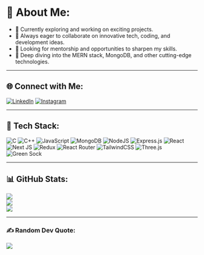 # 💫 About Me:

- 🚀 Currently exploring and working on exciting projects.  
- 🤝 Always eager to collaborate on innovative tech, coding, and development ideas.  
- 🎯 Looking for mentorship and opportunities to sharpen my skills.  
- 🌱 Deep diving into the MERN stack, MongoDB, and other cutting-edge technologies. 

---

## 🌐 Connect with Me:

[![LinkedIn](https://img.shields.io/badge/LinkedIn-%230077B5.svg?style=for-the-badge&logo=linkedin&logoColor=white)](https://www.linkedin.com/in/anmol-kumar-048b412a2/) [![Instagram](https://img.shields.io/badge/Instagram-%23E4405F.svg?style=for-the-badge&logo=instagram&logoColor=white)](https://www.instagram.com/anmol.k08/)

---

## 🚀 Tech Stack:

![C](https://img.shields.io/badge/c-%2300599C.svg?style=for-the-badge&logo=c&logoColor=white) ![C++](https://img.shields.io/badge/c++-%2300599C.svg?style=for-the-badge&logo=c%2B%2B&logoColor=white) ![JavaScript](https://img.shields.io/badge/javascript-%23323330.svg?style=for-the-badge&logo=javascript&logoColor=%23F7DF1E) ![MongoDB](https://img.shields.io/badge/MongoDB-%234ea94b.svg?style=for-the-badge&logo=mongodb&logoColor=white) ![NodeJS](https://img.shields.io/badge/node.js-6DA55F?style=for-the-badge&logo=node.js&logoColor=white) ![Express.js](https://img.shields.io/badge/express.js-%23404d59.svg?style=for-the-badge&logo=express&logoColor=%2361DAFB) ![React](https://img.shields.io/badge/react-%2320232a.svg?style=for-the-badge&logo=react&logoColor=%2361DAFB)  
![Next JS](https://img.shields.io/badge/Next-black?style=for-the-badge&logo=next.js&logoColor=white) ![Redux](https://img.shields.io/badge/redux-%23593d88.svg?style=for-the-badge&logo=redux&logoColor=white) ![React Router](https://img.shields.io/badge/React_Router-CA4245?style=for-the-badge&logo=react-router&logoColor=white) ![TailwindCSS](https://img.shields.io/badge/tailwindcss-%2338B2AC.svg?style=for-the-badge&logo=tailwind-css&logoColor=white) ![Three.js](https://img.shields.io/badge/threejs-black?style=for-the-badge&logo=three.js&logoColor=white) ![Green Sock](https://img.shields.io/badge/green%20sock-88CE02?style=for-the-badge&logo=greensock&logoColor=white)  

---

## 📊 GitHub Stats:

![](https://github-readme-stats.vercel.app/api?username=AnmolK08&theme=transparent&hide_border=false&include_all_commits=false&count_private=false)  
![](https://github-readme-streak-stats.herokuapp.com/?user=AnmolK08&theme=transparent&hide_border=false)  
![](https://github-readme-stats.vercel.app/api/top-langs/?username=AnmolK08&theme=transparent&hide_border=false&include_all_commits=false&count_private=false&layout=compact)  

---

### ✍️ Random Dev Quote:
![](https://quotes-github-readme.vercel.app/api?type=horizontal&theme=radical)
